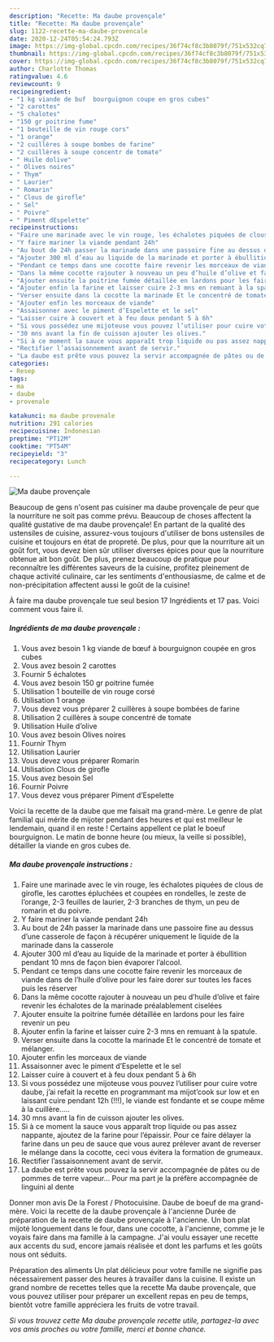 ```yaml
---
description: "Recette: Ma daube provençale"
title: "Recette: Ma daube provençale"
slug: 1122-recette-ma-daube-provencale
date: 2020-12-24T05:54:24.793Z
image: https://img-global.cpcdn.com/recipes/36f74cf8c3b8079f/751x532cq70/ma-daube-provencale-photo-principale-de-la-recette.jpg
thumbnail: https://img-global.cpcdn.com/recipes/36f74cf8c3b8079f/751x532cq70/ma-daube-provencale-photo-principale-de-la-recette.jpg
cover: https://img-global.cpcdn.com/recipes/36f74cf8c3b8079f/751x532cq70/ma-daube-provencale-photo-principale-de-la-recette.jpg
author: Charlotte Thomas
ratingvalue: 4.6
reviewcount: 9
recipeingredient:
- "1 kg viande de buf  bourguignon coupe en gros cubes"
- "2 carottes"
- "5 chalotes"
- "150 gr poitrine fume"
- "1 bouteille de vin rouge cors"
- "1 orange"
- "2 cuillères à soupe bombes de farine"
- "2 cuillères à soupe concentr de tomate"
- " Huile dolive"
- " Olives noires"
- " Thym"
- " Laurier"
- " Romarin"
- " Clous de girofle"
- " Sel"
- " Poivre"
- " Piment dEspelette"
recipeinstructions:
- "Faire une marinade avec le vin rouge, les échalotes piquées de clous de girofle, les carottes épluchées et coupées en rondelles, le zeste de l’orange, 2-3 feuilles de laurier, 2-3 branches de thym, un peu de romarin et du poivre."
- "Y faire mariner la viande pendant 24h"
- "Au bout de 24h passer la marinade dans une passoire fine au dessus d’une casserole de façon à récupérer uniquement le liquide de la marinade dans la casserole"
- "Ajouter 300 ml d’eau au liquide de la marinade et porter à ébullition pendant 10 mns de façon bien évaporer l’alcool."
- "Pendant ce temps dans une cocotte faire revenir les morceaux de viande dans de l’huile d’olive pour les faire dorer sur toutes les faces puis les réserver"
- "Dans la même cocotte rajouter à nouveau un peu d’huile d’olive et faire revenir les échalotes de la marinade préalablement ciselées"
- "Ajouter ensuite la poitrine fumée détaillée en lardons pour les faire revenir un peu"
- "Ajouter enfin la farine et laisser cuire 2-3 mns en remuant à la spatule."
- "Verser ensuite dans la cocotte la marinade Et le concentré de tomate et mélanger."
- "Ajouter enfin les morceaux de viande"
- "Assaisonner avec le piment d’Espelette et le sel"
- "Laisser cuire à couvert et à feu doux pendant 5 à 6h"
- "Si vous possédez une mijoteuse vous pouvez l’utiliser pour cuire votre daube, j’ai refait la recette en programmant ma mijot’cook sur low et en laissant cuire pendant 12h (!!!), le viande est fondante et se coupe même à la cuillère....."
- "30 mns avant la fin de cuisson ajouter les olives."
- "Si à ce moment la sauce vous apparaît trop liquide ou pas assez nappante, ajoutez de la farine pour l’épaissir. Pour ce faire délayer la farine dans un peu de sauce que vous aurez prélever avant de reverser le mélange dans la cocotte, ceci vous évitera la formation de grumeaux."
- "Rectifier l’assaisonnement avant de servir."
- "La daube est prête vous pouvez la servir accompagnée de pâtes ou de pommes de terre vapeur... Pour ma part je la préfère accompagnée de linguini al dente"
categories:
- Resep
tags:
- ma
- daube
- provenale

katakunci: ma daube provenale 
nutrition: 291 calories
recipecuisine: Indonesian
preptime: "PT12M"
cooktime: "PT54M"
recipeyield: "3"
recipecategory: Lunch

---
```



![Ma daube provençale](https://img-global.cpcdn.com/recipes/36f74cf8c3b8079f/751x532cq70/ma-daube-provencale-photo-principale-de-la-recette.jpg)

Beaucoup de gens n'osent pas cuisiner ma daube provençale de peur que la nourriture ne soit pas comme prévu. Beaucoup de choses affectent la qualité gustative de ma daube provençale! En partant de la qualité des ustensiles de cuisine, assurez-vous toujours d'utiliser de bons ustensiles de cuisine et toujours en état de propreté. De plus, pour que la nourriture ait un goût fort, vous devez bien sûr utiliser diverses épices pour que la nourriture obtenue ait bon goût. De plus, prenez beaucoup de pratique pour reconnaître les différentes saveurs de la cuisine, profitez pleinement de chaque activité culinaire, car les sentiments d'enthousiasme, de calme et de non-précipitation affectent aussi le goût de la cuisine!

<!--inarticleads1-->

À faire ma daube provençale tue seul besion 17 Ingrédients et 17 pas. Voici comment vous faire il.

##### Ingrédients de ma daube provençale :

1. Vous avez besoin 1 kg viande de bœuf à bourguignon coupée en gros cubes
1. Vous avez besoin 2 carottes
1. Fournir 5 échalotes
1. Vous avez besoin 150 gr poitrine fumée
1. Utilisation 1 bouteille de vin rouge corsé
1. Utilisation 1 orange
1. Vous devez vous préparer 2 cuillères à soupe bombées de farine
1. Utilisation 2 cuillères à soupe concentré de tomate
1. Utilisation  Huile d’olive
1. Vous avez besoin  Olives noires
1. Fournir  Thym
1. Utilisation  Laurier
1. Vous devez vous préparer  Romarin
1. Utilisation  Clous de girofle
1. Vous avez besoin  Sel
1. Fournir  Poivre
1. Vous devez vous préparer  Piment d’Espelette


Voici la recette de la daube que me faisait ma grand-mère. Le genre de plat familial qui mérite de mijoter pendant des heures et qui est meilleur le lendemain, quand il en reste ! Certains appellent ce plat le boeuf bourguignon. Le matin de bonne heure (ou mieux, la veille si possible), détailler la viande en gros cubes de. 

<!--inarticleads2-->

##### Ma daube provençale instructions :

1. Faire une marinade avec le vin rouge, les échalotes piquées de clous de girofle, les carottes épluchées et coupées en rondelles, le zeste de l’orange, 2-3 feuilles de laurier, 2-3 branches de thym, un peu de romarin et du poivre.
1. Y faire mariner la viande pendant 24h
1. Au bout de 24h passer la marinade dans une passoire fine au dessus d’une casserole de façon à récupérer uniquement le liquide de la marinade dans la casserole
1. Ajouter 300 ml d’eau au liquide de la marinade et porter à ébullition pendant 10 mns de façon bien évaporer l’alcool.
1. Pendant ce temps dans une cocotte faire revenir les morceaux de viande dans de l’huile d’olive pour les faire dorer sur toutes les faces puis les réserver
1. Dans la même cocotte rajouter à nouveau un peu d’huile d’olive et faire revenir les échalotes de la marinade préalablement ciselées
1. Ajouter ensuite la poitrine fumée détaillée en lardons pour les faire revenir un peu
1. Ajouter enfin la farine et laisser cuire 2-3 mns en remuant à la spatule.
1. Verser ensuite dans la cocotte la marinade Et le concentré de tomate et mélanger.
1. Ajouter enfin les morceaux de viande
1. Assaisonner avec le piment d’Espelette et le sel
1. Laisser cuire à couvert et à feu doux pendant 5 à 6h
1. Si vous possédez une mijoteuse vous pouvez l’utiliser pour cuire votre daube, j’ai refait la recette en programmant ma mijot’cook sur low et en laissant cuire pendant 12h (!!!), le viande est fondante et se coupe même à la cuillère.....
1. 30 mns avant la fin de cuisson ajouter les olives.
1. Si à ce moment la sauce vous apparaît trop liquide ou pas assez nappante, ajoutez de la farine pour l’épaissir. Pour ce faire délayer la farine dans un peu de sauce que vous aurez prélever avant de reverser le mélange dans la cocotte, ceci vous évitera la formation de grumeaux.
1. Rectifier l’assaisonnement avant de servir.
1. La daube est prête vous pouvez la servir accompagnée de pâtes ou de pommes de terre vapeur... Pour ma part je la préfère accompagnée de linguini al dente


Donner mon avis De la Forest / Photocuisine. Daube de boeuf de ma grand-mère. Voici la recette de la daube provençale à l&#39;ancienne Durée de préparation de la recette de daube provençale à l&#39;ancienne. Un bon plat mijoté longuement dans le four, dans une cocotte, à l&#39;ancienne, comme je le voyais faire dans ma famille à la campagne. J&#39;ai voulu essayer une recette aux accents du sud, encore jamais réalisée et dont les parfums et les goûts nous ont séduits. 

<!--inarticleads1-->

<p>
Préparation des aliments Un plat délicieux pour votre famille ne signifie pas nécessairement passer des heures à travailler dans la cuisine. Il existe un grand nombre de recettes telles que la recette Ma daube provençale, que vous pouvez utiliser pour préparer un excellent repas en peu de temps, bientôt votre famille appréciera les fruits de votre travail.
</p>

<p>
<i>Si vous trouvez cette Ma daube provençale recette utile, partagez-la avec vos amis proches ou votre famille, merci et bonne chance.</i>
</p>
